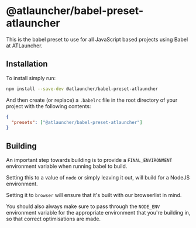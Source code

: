 # @atlauncher/babel-preset-atlauncher

This is the babel preset to use for all JavaScript based projects using Babel at ATLauncher.

## Installation

To install simply run:

```bash
npm install --save-dev @atlauncher/babel-preset-atlauncher
```

And then create (or replace) a `.babelrc` file in the root directory of your project with the following contents:

```json
{
  "presets": ["@atlauncher/babel-preset-atlauncher"]
}
```

## Building

An important step towards building is to provide a `FINAL_ENVIRONMENT` environment variable when running babel to build.

Setting this to a value of `node` or simply leaving it out, will build for a NodeJS environment.

Setting it to `browser` will ensure that it's built with our browserlist in mind.

You should also always make sure to pass through the `NODE_ENV` environment variable for the appropriate environment
that you're building in, so that correct optimisations are made.
